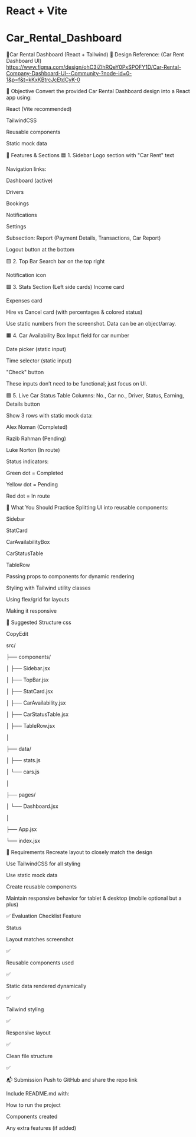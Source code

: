 # React + Vite

# Car_Rental_Dashboard

📘Car Rental Dashboard (React + Tailwind)
🎨 Design Reference: (Car Rent Dashboard UI) https://www.figma.com/design/ohC3iZIhRQeY0PxSPOFY1D/Car-Rental-Company-Dashboard-UI--Community-?node-id=0-1&p=f&t=kKxKBtrcJcEtdCyK-0

🎯 Objective
Convert the provided Car Rental Dashboard design into a React app using:

React (Vite recommended)

TailwindCSS

Reusable components

Static mock data

🧩 Features & Sections
🟦 1. Sidebar
Logo section with "Car Rent" text

Navigation links:

Dashboard (active)

Drivers

Bookings

Notifications

Settings

Subsection: Report (Payment Details, Transactions, Car Report)

Logout button at the bottom

🟨 2. Top Bar
Search bar on the top right

Notification icon

🟩 3. Stats Section (Left side cards)
Income card

Expenses card

Hire vs Cancel card (with percentages & colored status)

Use static numbers from the screenshot. Data can be an object/array.

🟧 4. Car Availability Box
Input field for car number

Date picker (static input)

Time selector (static input)

"Check" button

These inputs don’t need to be functional; just focus on UI.

🟪 5. Live Car Status Table
Columns: No., Car no., Driver, Status, Earning, Details button

Show 3 rows with static mock data:

Alex Noman (Completed)

Razib Rahman (Pending)

Luke Norton (In route)

Status indicators:

Green dot = Completed

Yellow dot = Pending

Red dot = In route

🧠 What You Should Practice
Splitting UI into reusable components:

Sidebar

StatCard

CarAvailabilityBox

CarStatusTable

TableRow

Passing props to components for dynamic rendering

Styling with Tailwind utility classes

Using flex/grid for layouts

Making it responsive

📂 Suggested Structure
css

CopyEdit

src/

├── components/

│ ├── Sidebar.jsx

│ ├── TopBar.jsx

│ ├── StatCard.jsx

│ ├── CarAvailability.jsx

│ ├── CarStatusTable.jsx

│ ├── TableRow.jsx

│

├── data/

│ ├── stats.js

│ └── cars.js

│

├── pages/

│ └── Dashboard.jsx

│

├── App.jsx

└── index.jsx

📜 Requirements
Recreate layout to closely match the design

Use TailwindCSS for all styling

Use static mock data

Create reusable components

Maintain responsive behavior for tablet & desktop (mobile optional but a plus)

✅ Evaluation Checklist
Feature

Status

Layout matches screenshot

✅

Reusable components used

✅

Static data rendered dynamically

✅

Tailwind styling

✅

Responsive layout

✅

Clean file structure

✅

📬 Submission
Push to GitHub and share the repo link

Include README.md with:

How to run the project

Components created

Any extra features (if added)
